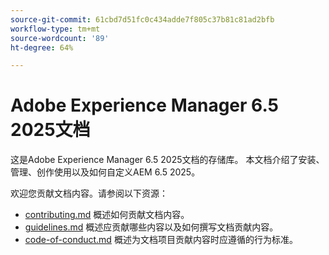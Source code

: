 ```yaml
---
source-git-commit: 61cbd7d51fc0c434adde7f805c37b81c81ad2bfb
workflow-type: tm+mt
source-wordcount: '89'
ht-degree: 64%

---
```

# Adobe Experience Manager 6.5 2025文档

这是Adobe Experience Manager 6.5 2025文档的存储库。 本文档介绍了安装、管理、创作使用以及如何自定义AEM 6.5 2025。

欢迎您贡献文档内容。请参阅以下资源：

* [contributing.md](contributing.md) 概述如何贡献文档内容。
* [guidelines.md](guidelines.md) 概述应贡献哪些内容以及如何撰写文档贡献内容。
* [code-of-conduct.md](code-of-conduct.md) 概述为文档项目贡献内容时应遵循的行为标准。
